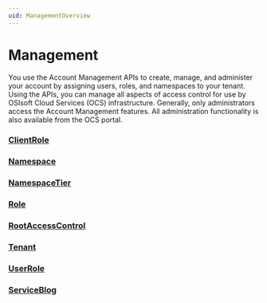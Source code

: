```yaml
---
uid: ManagementOverview
---
```


# Management

You use the Account Management APIs to create, manage, and administer your account by assigning users, roles, and namespaces to your tenant. Using the APIs, you can manage all aspects of access control for use by OSIsoft Cloud Services (OCS) infrastructure. Generally, only administrators access the Account Management features. All administration functionality is also available from the OCS portal.

### [ClientRole](xref:AccountClientRole)

### [Namespace](xref:AccountNamespace)

### [NamespaceTier](xref:AccountNamespaceTier)

### [Role](xref:AccountRole)

### [RootAccessControl](xref:AccountRootAccessControl)

### [Tenant](xref:AccountTenant)

### [UserRole](xref:AccountUserRole)

### [ServiceBlog](xref:AccountServiceBlog)

